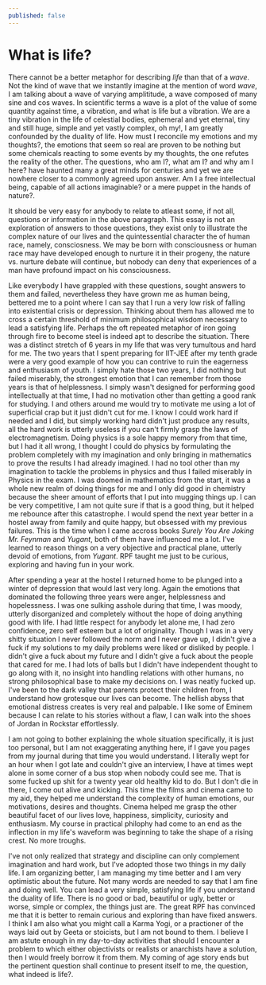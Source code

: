 ```yaml
---
published: false
---
```


# What is life?

There cannot be a better metaphor for describing _life_ than that of a _wave_.
Not the kind of wave that we instantly imagine at the mention of word _wave_,
I am talking about a wave of varying amplititude, a wave composed of many sine and cos waves. In scientific terms a wave is a plot of the value of some quantity against time,
a vibration, and what is life but a vibration. We are a tiny vibration in the
life of celestial bodies, ephemeral and yet eternal, tiny and still huge,
simple and yet vastly complex, oh my!, I am greatly confounded
by the duality of life. How must I reconcile my emotions and my thoughts?, the
emotions that seem so real are proven to be nothing but some chemicals reacting
to some events by my thoughts, the one refutes the reality of the other.
The questions, who am I?, what am I? and why am I here? have haunted many a great
minds for centuries and yet we are nowhere closer to a commonly agreed upon answer.
Am I a free intellectual being, capable of all actions imaginable? or a mere puppet in the hands of nature?.

It should be very easy for anybody to relate to atleast some, if not all, questions
or information in the above paragraph. This essay is not an exploration of answers to those questions, they exist only to illustrate the complex nature of our lives and the quintessential character the of human race, namely, consciosness. We may be born with consciousness or human race may have developed enough to nurture it in their progeny, the nature vs. nurture debate will continue, but nobody can deny that experiences of a man have profound impact on his consciousness.

Like everybody I have grappled with these questions, sought answers to them and
failed, nevertheless they have grown me as human being, bettered me to a point where
I can say that I run a very low risk of falling into existential crisis or depression. Thinking about them has allowed me to cross a certain threshold of minimum philosophical wisdom necessary to lead a satisfying life. Perhaps the oft repeated metaphor of iron going through fire to become steel is indeed apt to describe the situation. There was a distinct stretch of 6 years in my life that was very tumultous and hard for me. The two years that I spent preparing for IIT-JEE after my tenth grade were a very good example of how you can contrive to ruin the eagerness and enthusiasm of youth. I simply hate those two years, I did nothing but failed miserably, the strongest emotion that I can remember from those years is that of helplessness. I simply wasn't designed for performing good intellectually at that time, I had no motivation other than getting a good rank for studying. I and others around me would try to motivate me using a lot of superficial crap but it just didn't cut for me. I know I could work hard if needed and I did, but simply working hard didn't just produce any results, all the hard work is utterly useless if you can't firmly grasp the laws of electromagnetism. Doing physics is a sole happy memory from that time, but I had it all wrong, I thought I could do physics by formulating the problem completely with my imagination and only bringing in
mathematics to prove the results I had already imagined. I had no tool other
than my imagination to tackle the problems in physics and thus I failed miserably
in Physics in the exam. I was doomed in mathematics from the start, it was a whole
new realm of doing things for me and I only did good in chemistry because the sheer
amount of efforts that I put into mugging things up. I can be very competitive,
I am not quite sure if that is a good thing, but it helped me rebounce after this
catastrophe. I would spend the next year better in a hostel away from family
and quite happy, but obsessed with my previous failures. This is the time when
I came accross books _Surely You Are Joking Mr. Feynman_ and _Yugant_, both
of them have influenced me a lot. I've learned to reason things on a very objective
and practical plane, utterly devoid of emotions, from _Yugant_. RPF taught me
just to be curious, exploring and having fun in your work.

After spending a year at the hostel I returned home to be plunged into a winter
of depression that would last very long. Again the emotions that dominated the
following three years were anger, helplessness and hopelessness. I was one sulking
asshole during that time, I was moody, utterly disorganized and completely without
the hope of doing anything good with life. I had little respect for anybody let alone me, I had zero confidence, zero self esteem but a lot of originality. Though I was
in a very shitty situation I never followed the norm and I never gave up, I didn't give a fuck if my solutions to my daily problems were liked or disliked by people. I didn't give a fuck about my future and I didn't give a fuck about the people that cared for me.
I had lots of balls but I didn't have independent thought to go along with it,
no insight into handling relations with other humans, no strong philosophical
base to make my decisions on. I was neatly fucked up. I've been to the dark
valley that parents protect their children from, I understand how grotesque our
lives can become. The hellish abyss that emotional distress creates is very real and
palpable. I like some of Eminem because I can relate to his stories without a flaw, I can walk into the shoes of Jordan in Rockstar effortlessly.

I am not going to bother explaining the whole situation specifically,
it is just too personal, but I am not exaggerating anything here, if I gave you
pages from my journal during that time you would understand. I literally wept for
an hour when I got late and couldn't give an interview, I have at times wept
alone in some corner of a bus stop when nobody could see me. That is some fucked
up shit for a twenty year old healthy kid to do. But I don't die in there, I come
out alive and kicking. This time the films and cinema came to my aid, they helped me understand the complexity of human emotions, our motivations, desires and thoughts. Cinema helped me grasp the other beautiful facet of our lives love, happiness, simplicity, curiosity and enthusiasm. My course in practical philophy had come to an end as the inflection in my life's waveform was beginning to take the shape of a rising crest. No more troughs.

I've not only realized that strategy and discipline can only complement imagination
and hard work, but I've adopted those two things in my daily life. I am organizing
better, I am managing my time better and I am very optimistic about the future.
Not many words are needed to say that I am fine and doing well. You can lead a very simple, satisfying life if you understand the duality of life. There is no good or bad, beautiful or ugly, better or worse, simple or complex, the things just are. The great RPF has convinced me that it is better to remain curious and exploring than have fixed answers. I think I am also what you might call a Karma Yogi, or a practioner of the ways laid out by Geeta or stoicists, but I am not bound to them. I believe I am astute enough in my day-to-day activities that should I encounter a problem to which either objectivists or realists or anarchists have a solution, then I would freely borrow it from them. My coming of age story ends but the pertinent question shall continue to present itself to me, the question, what indeed is life?.

